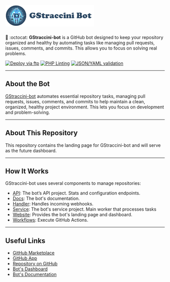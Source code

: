 # ![GStraccini-bot](https://raw.githubusercontent.com/guibranco/gstraccini-bot-website/main/src/images/logo.png)

🤖 :octocat: **GStraccini-bot** is a GitHub bot designed to keep your repository organized and healthy by automating tasks like managing pull requests, issues, comments, and commits. This allows you to focus on solving real problems.

[![Deploy via ftp](https://github.com/guibranco/gstraccini-bot-website/actions/workflows/deploy.yml/badge.svg)](https://github.com/guibranco/gstraccini-bot-website/actions/workflows/deploy.yml)
[![PHP Linting](https://github.com/guibranco/gstraccini-bot-website/actions/workflows/php-lint.yml/badge.svg)](https://github.com/guibranco/gstraccini-bot-website/actions/workflows/php-lint.yml)
[![JSON/YAML validation](https://github.com/guibranco/gstraccini-bot-website/actions/workflows/json-yaml-lint.yml/badge.svg)](https://github.com/guibranco/gstraccini-bot-website/actions/workflows/json-yaml-lint.yml)

---

## About the Bot

[GStraccini-bot](https://bot.straccini.com) automates essential repository tasks, managing pull requests, issues, comments, and commits to help maintain a clean, organized, healthy project environment. This lets you focus on development and problem-solving.

---

## About This Repository

This repository contains the landing page for GStraccini-bot and will serve as the future dashboard.

---

## How It Works

GStraccini-bot uses several components to manage repositories:

- [API](https://github.com/guibranco/gstraccini-bot-api): The bot’s API project. Stats and configuration endpoints.
- [Docs](https://github.com/guibranco/gstraccini-bot-docs): The bot's documentation.
- [Handler](https://github.com/guibranco/gstraccini-bot-handler): Handles incoming webhooks.
- [Service](https://github.com/guibranco/gstraccini-bot-service): The bot's service project. Main worker that processes tasks
- [Website](https://github.com/guibranco/gstraccini-bot-website): Provides the bot's landing page and dashboard.
- [Workflows](https://github.com/guibranco/gstraccini-bot-workflows): Execute GitHub Actions.

---

## Useful Links

- [GitHub Marketplace](https://github.com/marketplace/gstraccini-bot)
- [GitHub App](https://github.com/apps/gstraccini)
- [Repository on GitHub](https://github.com/guibranco/gstraccini-bot-service)
- [Bot's Dashboard](https://bot.straccini.com)
- [Bot's Documentation](https://docs.bot.straccini.com)

